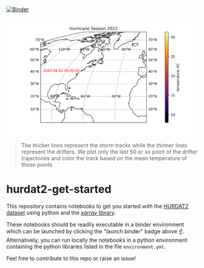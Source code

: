 [![Binder](https://mybinder.org/badge_logo.svg)](https://mybinder.org/v2/gh/Cloud-Drift/hurdat2-get-started/HEAD)

![Trajectories](storm_drifters.gif)

> The thicker lines represent the storm tracks while the thinner lines represent the drifters. We plot only the last 50 or so point of the drifter trajectories and color the track based on the mean temperature of those points

# hurdat2-get-started
This repository contains notebooks to get you started with the [HURDAT2 dataset](https://www.aoml.noaa.gov/hrd/hurdat/Data_Storm.html) using python and the [*xarray* library](https://docs.xarray.dev/en/stable/). 

These notebooks should be readily executable in a binder environment which can be launched by clicking the "launch binder" badge above :point_up:. Alternatively, you can run locally the notebooks in a python environment containing the python libraries listed in the file `environment.yml`.

Feel free to contribute to this repo or raise an issue!